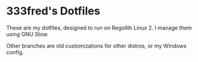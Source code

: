 # 333fred's Dotfiles

These are my dotfiles, designed to run on Regolith Linux 2. I manage them using GNU Stow.

Other branches are old customizations for other distros, or my Windows config.
